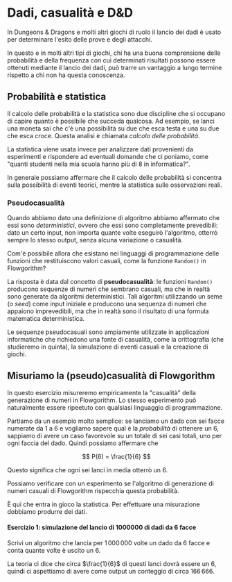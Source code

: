 # Dadi, casualità e D&D
In Dungeons & Dragons e molti altri giochi di ruolo il lancio dei dadi è usato per determinare l'esito delle prove e degli attacchi.

In questo e in molti altri tipi di giochi, chi ha una buona comprensione delle probabilità e della frequenza con cui determinati risultati possono essere ottenuti mediante il lancio dei dadi, può trarre un vantaggio a lungo termine rispetto a chi non ha questa conoscenza.

## Probabilità e statistica
Il calcolo delle probabilità e la statistica sono due discipline che si occupano di capire quanto è possibile che succeda qualcosa. Ad esempio, se lanci una moneta sai che c'è una possibilità su due che esca testa e una su due che esca croce. Questa analisi è chiamata _calcolo delle probabilità_. 

La statistica viene usata invece per analizzare dati provenienti da esperimenti e rispondere ad eventuali domande che ci poniamo, come "quanti studenti nella mia scuola hanno più di 8 in informatica?". 

In generale possiamo affermare che il calcolo delle probabilità si concentra sulla possibilità di eventi teorici, mentre la statistica sulle osservazioni reali.

### Pseudocasualità
Quando abbiamo dato una definizione di algoritmo abbiamo affermato che essi sono _deterministici_, ovvero che essi sono completamente prevedibili: dato un certo input, non importa quante volte eseguirò l'algoritmo, otterrò sempre lo stesso output, senza alcuna variazione o casualità.

Com'è possibile allora che esistano nei linguaggi di programmazione delle funzioni che restituiscono valori casuali, come la funzione `Random()` in Flowgorithm?

La risposta è data dal concetto di **pseudocasualità**: le funzioni `Random()` producono sequenze di numeri che sembrano casuali, ma che in realtà sono generate da algoritmi deterministici. Tali algoritmi utilizzando un seme (o _seed_) come input iniziale e producono una sequenza di numeri che appaiono imprevedibili, ma che in realtà sono il risultato di una formula matematica deterministica.

Le sequenze pseudocasuali sono ampiamente utilizzate in applicazioni informatiche che richiedono una fonte di casualità, come la crittografia (che studieremo in quinta), la simulazione di eventi casuali e la creazione di giochi.

## Misuriamo la (pseudo)casualità di Flowgorithm
In questo esercizio misureremo empiricamente la "casualità" della generazione di numeri in Flowgorithm. Lo stesso esperimento può naturalmente essere ripeetuto con qualsiasi linguaggio di programmazione.

Partiamo da un esempio molto semplice: se lanciamo un dado con sei facce numerate da 1 a 6 e vogliamo sapere qual è la _probabilità_ di ottenere un 6, sappiamo di avere un caso favorevole su un totale di sei casi totali, uno per ogni faccia del dado. Quindi possiamo affermare che

$$ P(6) = \frac{1}{6} $$

Questo significa che ogni sei lanci in media otterrò un 6.

Possiamo verificare con un esperimento se l'algoritmo di generazione di numeri casuali di Flowgorithm rispecchia questa probabilità.

È qui che entra in gioco la statistica. Per effettuare una misurazione dobbiamo produrre dei dati.

#### Esercizio 1: simulazione del lancio di 1000000 di dadi da 6 facce
Scrivi un algoritmo che lancia per $1\,000\,000$ volte un dado da $6$ facce e conta quante volte è uscito un $6$.

La teoria ci dice che circa $\frac{1}{6}$ di questi lanci dovrà essere un $6$, quindi ci aspettiamo di avere come output un conteggio di circa $166\,666$.